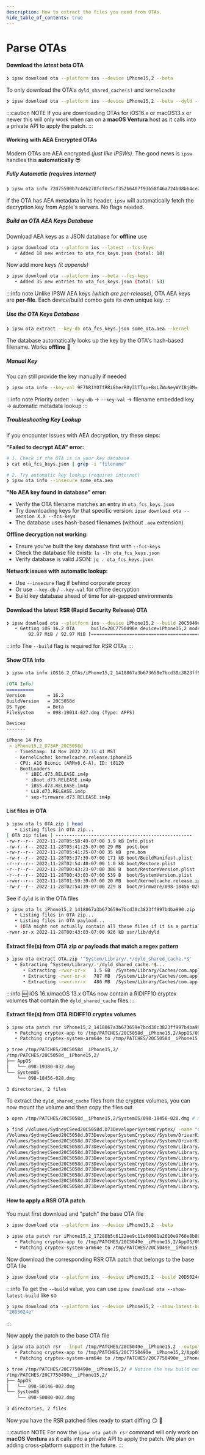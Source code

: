 ```yaml
---
description: How to extract the files you need from OTAs.
hide_table_of_contents: true
---
```


# Parse OTAs

#### Download the *latest* beta OTA

```bash
❯ ipsw download ota --platform ios --device iPhone15,2 --beta
```

To only download the OTA's `dyld_shared_cache(s)` and `kernelcache`

```bash
❯ ipsw download ota --platform ios --device iPhone15,2 --beta --dyld --kernel
```

:::caution NOTE
If you are downloading OTAs for iOS16.x or macOS13.x or newer this will only work when ran on a **macOS Ventura** host as it calls into a private API to apply the patch.
:::

#### Working with AEA Encrypted OTAs

Modern OTAs are AEA encrypted _(just like IPSWs)_. The good news is `ipsw` handles this **automatically** 😎

##### Fully Automatic _(requires internet)_

```bash
❯ ipsw ota info 72d75590b7c4eb278fcf0c5cf352b6407f93b58f46a724bd8bb4ce2be24239f1.aea
```

If the OTA has AEA metadata in its header, `ipsw` will automatically fetch the decryption key from Apple's servers. No flags needed.

##### Build an OTA AEA Keys Database

Download AEA keys as a JSON database for **offline** use

```bash
❯ ipsw download ota --platform ios --latest --fcs-keys
   • Added 18 new entries to ota_fcs_keys.json (total: 18)
```

Now add more keys _(it appends)_

```bash
❯ ipsw download ota --platform ios --beta --fcs-keys
   • Added 35 new entries to ota_fcs_keys.json (total: 53)
```

:::info note
Unlike IPSW AEA keys _(which are per-release)_, OTA AEA keys are **per-file**. Each device/build combo gets its own unique key.
:::

##### Use the OTA Keys Database

```bash
❯ ipsw ota extract --key-db ota_fcs_keys.json some_ota.aea --kernel
```

The database automatically looks up the key by the OTA's hash-based filename. Works **offline** 🚀

##### Manual Key

You can still provide the key manually if needed

```bash
❯ ipsw ota info --key-val 9F7hR1YOTfRRi8herR0y3lTTqu+BsLZWuNeyWYIBj0M= some_ota.aea
```

:::info note
Priority order: `--key-db` → `--key-val` → filename embedded key → automatic metadata lookup
:::

##### Troubleshooting Key Lookup

If you encounter issues with AEA decryption, try these steps:

**"Failed to decrypt AEA" error:**
```bash
# 1. Check if the OTA is in your key database
❯ cat ota_fcs_keys.json | grep -i "filename"

# 2. Try automatic key lookup (requires internet)
❯ ipsw ota info --insecure some_ota.aea
```

**"No AEA key found in database" error:**
- Verify the OTA filename matches an entry in `ota_fcs_keys.json`
- Try downloading keys for that specific version: `ipsw download ota --version X.X --fcs-keys`
- The database uses hash-based filenames (without `.aea` extension)

**Offline decryption not working:**
- Ensure you've built the key database first with `--fcs-keys`
- Check the database file exists: `ls -lh ota_fcs_keys.json`
- Verify database is valid JSON: `jq . ota_fcs_keys.json`

**Network issues with automatic lookup:**
- Use `--insecure` flag if behind corporate proxy
- Or use `--key-db` / `--key-val` for offline decryption
- Build key database ahead of time for air-gapped environments

#### Download the latest RSR (Rapid Security Release) OTA

```bash
❯ ipsw download ota --platform ios --device iPhone15,2 --build 20C5049e --beta --rsr
   • Getting iOS 16.2 OTA      build=20C7750490e device=iPhone15,2 model=D73AP type="iOS162BetaRSR"
        92.97 MiB / 92.97 MiB [==========================================================| ✅  ] 58.85 MiB/s
```

:::info
The `--build` flag is required for RSR OTAs
:::

#### Show OTA Info

```bash
❯ ipsw ota info iOS16.2_OTAs/iPhone15,2_1418867a3b673659e7bcd30c3823ff997b4ba990.zip
```
```markdown
[OTA Info]
==========
Version        = 16.2
BuildVersion   = 20C5058d
OS Type        = Beta
FileSystem     = 098-19014-027.dmg (Type: APFS)

Devices
-------

iPhone 14 Pro
 > iPhone15,2_D73AP_20C5058d
   - TimeStamp: 14 Nov 2022 22:15:41 MST
   - KernelCache: kernelcache.release.iphone15
   - CPU: A16 Bionic (ARMv8.6-A), ID: t8120
   - BootLoaders
       * iBEC.d73.RELEASE.im4p
       * iBoot.d73.RELEASE.im4p
       * iBSS.d73.RELEASE.im4p
       * LLB.d73.RELEASE.im4p
       * sep-firmware.d73.RELEASE.im4p
```

#### List files in OTA

```bash
❯ ipsw ota ls OTA.zip | head
   • Listing files in OTA zip...
[ OTA zip files ] --------------------------------------------------
-rw-r--r-- 2022-11-28T05:58:49-07:00 3.9 kB Info.plist
-rw-r--r-- 2022-11-28T05:41:25-07:00 29 MB  post.bom
-rw-r--r-- 2022-11-28T05:41:25-07:00 35 kB  pre.bom
-rw-r--r-- 2022-11-28T05:37:39-07:00 171 kB boot/BuildManifest.plist
-r--r--r-- 2022-11-28T02:54:40-07:00 1.0 kB boot/Restore.plist
-r--r--r-- 2022-11-28T00:43:23-07:00 386 B  boot/RestoreVersion.plist
-r--r--r-- 2022-11-28T00:43:03-07:00 539 B  boot/SystemVersion.plist
-rwxr--r-- 2022-11-18T01:59:39-07:00 20 MB  boot/kernelcache.release.iphone15
-rw-r--r-- 2022-11-28T02:54:39-07:00 229 B  boot/Firmware/098-18456-028.dmg.root_hash
```

See if `dyld` is in the OTA files

```bash
❯ ipsw ota ls iPhone15,2_1418867a3b673659e7bcd30c3823ff997b4ba990.zip | grep dyld
   • Listing files in OTA zip...
   • Listing files in OTA payload...
   • (OTA might not actually contain all these files if it is a partial update file)
-rwxr-xr-x 2022-11-28T00:43:03-07:00 926 kB usr/lib/dyld
```

#### Extract file(s) from OTA zip *or* payloads that match a regex pattern

```bash
❯ ipsw ota extract OTA.zip '^System/Library/.*/dyld_shared_cache.*$'
   • Extracting ^System/Library/.*/dyld_shared_cache.*$...
      • Extracting -rwxr-xr-x   1.5 GB  /System/Library/Caches/com.apple.dyld/dyld_shared_cache_arm64e to iPhone14,2_D63AP_19C5026i/dyld_shared_cache_arm64e
      • Extracting -rwxr-xr-x   787 MB  /System/Library/Caches/com.apple.dyld/dyld_shared_cache_arm64e.1 to iPhone14,2_D63AP_19C5026i/dyld_shared_cache_arm64e.1
      • Extracting -rwxr-xr-x   480 MB  /System/Library/Caches/com.apple.dyld/dyld_shared_cache_arm64e.symbols to iPhone14,2_D63AP_19C5026i/dyld_shared_cache_arm64e.symbols
```

:::info
:new: iOS 16.x/macOS 13.x OTAs now contain a RIDIFF10 cryptex volumes that contain the `dyld_shared_cache` files
:::

#### Extract file(s) from OTA RIDIFF10 cryptex volumes

```bash
❯ ipsw ota patch rsr iPhone15,2_1418867a3b673659e7bcd30c3823ff997b4ba990.zip --output /tmp/PATCHES
   • Patching cryptex-app to /tmp/PATCHES/20C5058d__iPhone15,2/AppOS/098-19380-032.dmg
   • Patching cryptex-system-arm64e to /tmp/PATCHES/20C5058d__iPhone15,2/SystemOS/098-18456-028.dmg
```
```bash
❯ tree /tmp/PATCHES/20C5058d__iPhone15,2/
/tmp/PATCHES/20C5058d__iPhone15,2/
├── AppOS
│   └── 098-19380-032.dmg
└── SystemOS
    └── 098-18456-028.dmg

3 directories, 2 files
```

To extract the `dyld_shared_cache` files from the cryptex volumes, you can now mount the volume and then copy the files out

```bash
❯ open /tmp/PATCHES/20C5058d__iPhone15,2/SystemOS/098-18456-028.dmg # mount the volume
```
```bash
❯ find /Volumes/SydneyCSeed20C5058d.D73DeveloperSystemCryptex/ -name "dyld_shared_cache*" | head
/Volumes/SydneyCSeed20C5058d.D73DeveloperSystemCryptex//System/DriverKit/System/Library/dyld/dyld_shared_cache_arm64e.symbols
/Volumes/SydneyCSeed20C5058d.D73DeveloperSystemCryptex//System/DriverKit/System/Library/dyld/dyld_shared_cache_arm64e
/Volumes/SydneyCSeed20C5058d.D73DeveloperSystemCryptex//System/Library/Caches/com.apple.dyld/dyld_shared_cache_arm64e.33
/Volumes/SydneyCSeed20C5058d.D73DeveloperSystemCryptex//System/Library/Caches/com.apple.dyld/dyld_shared_cache_arm64e.34
/Volumes/SydneyCSeed20C5058d.D73DeveloperSystemCryptex//System/Library/Caches/com.apple.dyld/dyld_shared_cache_arm64e.02
/Volumes/SydneyCSeed20C5058d.D73DeveloperSystemCryptex//System/Library/Caches/com.apple.dyld/dyld_shared_cache_arm64e.05
/Volumes/SydneyCSeed20C5058d.D73DeveloperSystemCryptex//System/Library/Caches/com.apple.dyld/dyld_shared_cache_arm64e.04
/Volumes/SydneyCSeed20C5058d.D73DeveloperSystemCryptex//System/Library/Caches/com.apple.dyld/dyld_shared_cache_arm64e.03
/Volumes/SydneyCSeed20C5058d.D73DeveloperSystemCryptex//System/Library/Caches/com.apple.dyld/dyld_shared_cache_arm64e.35
/Volumes/SydneyCSeed20C5058d.D73DeveloperSystemCryptex//System/Library/Caches/com.apple.dyld/dyld_shared_cache_arm64e.32
```


#### How to apply a RSR OTA patch

You must first download and "patch" the base OTA file

```bash
❯ ipsw download ota --platform ios --device iPhone15,2 --beta
```
```bash
❯ ipsw ota patch rsr iPhone15,2_17280b5c6122ee9c11e60081a2610e9766e8b892.zip --output /tmp/PATCHES
   • Patching cryptex-app to /tmp/PATCHES/20C5049e__iPhone15,2/AppOS/098-19380-026.dmg
   • Patching cryptex-system-arm64e to /tmp/PATCHES/20C5049e__iPhone15,2/SystemOS/098-18456-023.dmg
```

Now download the corresponding RSR OTA patch that belongs to the base OTA file

```bash
❯ ipsw download ota --platform ios --device iPhone15,2 --build 20D5024e --beta --rsr
```

:::info
To get the `--build` value, you can use `ipsw download ota --show-latest-build` like so
```bash
❯ ipsw download ota --platform ios --device iPhone15,2 --show-latest-build --beta
"20D5024e"
```
:::

Now apply the patch to the base OTA file

```bash
❯ ipsw ota patch rsr --input /tmp/PATCHES/20C5049e__iPhone15,2 --output /tmp/PATCHES/ RSR_OTA.zip
   • Patching cryptex-app to /tmp/PATCHES/20C7750490e__iPhone15,2/AppOS/098-50146-002.dmg
   • Patching cryptex-system-arm64e to /tmp/PATCHES/20C7750490e__iPhone15,2/SystemOS/098-50080-002.dmg
```

```bash
❯ tree /tmp/PATCHES/20C7750490e__iPhone15,2/ # Notice the new build number
/tmp/PATCHES/20C7750490e__iPhone15,2/
├── AppOS
│   └── 098-50146-002.dmg
└── SystemOS
    └── 098-50080-002.dmg

3 directories, 2 files
```

Now you have the RSR patched files ready to start diffing :smirk: :tada:

:::caution NOTE
For now the `ipsw ota patch rsr` command will only work on **macOS Ventura** as it calls into a private API to apply the patch.  We plan on adding cross-platform support in the future.
:::
